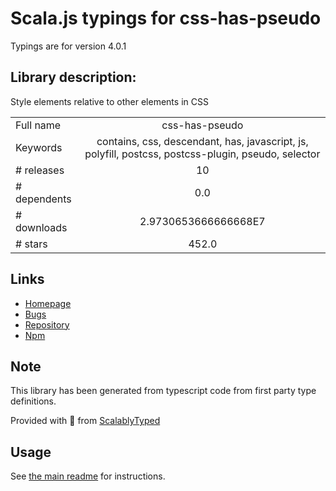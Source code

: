 
# Scala.js typings for css-has-pseudo

Typings are for version 4.0.1

## Library description:
Style elements relative to other elements in CSS

|                    |                 |
| ------------------ | :-------------: |
| Full name          | css-has-pseudo |
| Keywords           | contains, css, descendant, has, javascript, js, polyfill, postcss, postcss-plugin, pseudo, selector |
| # releases         | 10 |
| # dependents       | 0.0 |
| # downloads        | 2.9730653666666668E7 |
| # stars            | 452.0 |

## Links
- [Homepage](https://github.com/csstools/postcss-plugins/tree/main/plugins/css-has-pseudo#readme)
- [Bugs](https://github.com/csstools/postcss-plugins/issues)
- [Repository](https://github.com/csstools/postcss-plugins)
- [Npm](https://www.npmjs.com/package/css-has-pseudo)
    


## Note
This library has been generated from typescript code from first party type definitions.

Provided with :purple_heart: from [ScalablyTyped](https://github.com/oyvindberg/ScalablyTyped)

## Usage
See [the main readme](../../readme.md) for instructions.


